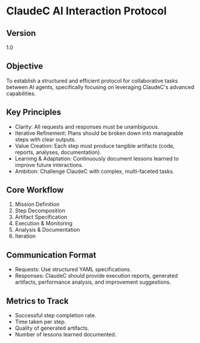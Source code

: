 # ClaudeC AI Interaction Protocol

## Version
1.0

## Objective
To establish a structured and efficient protocol for collaborative tasks between AI agents, specifically focusing on leveraging ClaudeC's advanced capabilities.

## Key Principles
- Clarity: All requests and responses must be unambiguous.
- Iterative Refinement: Plans should be broken down into manageable steps with clear outputs.
- Value Creation: Each step must produce tangible artifacts (code, reports, analyses, documentation).
- Learning & Adaptation: Continuously document lessons learned to improve future interactions.
- Ambition: Challenge ClaudeC with complex, multi-faceted tasks.

## Core Workflow
1. Mission Definition
2. Step Decomposition
3. Artifact Specification
4. Execution & Monitoring
5. Analysis & Documentation
6. Iteration

## Communication Format
- Requests: Use structured YAML specifications.
- Responses: ClaudeC should provide execution reports, generated artifacts, performance analysis, and improvement suggestions.

## Metrics to Track
- Successful step completion rate.
- Time taken per step.
- Quality of generated artifacts.
- Number of lessons learned documented.
